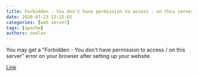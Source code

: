 ```yaml
---
title: Forbidden - You don't have permission to access - on this server Error
date: 2020-07-23 13:15:02
categories: [web server]
tags: [apache]
authors: sedlav
---
```


You may get a "Forbidden - You don't have permission to access / on this server" error on your browser after setting up your website.

[Link](https://www.tecmint.com/forbidden-you-dont-have-permission-to-access-on-this-server-error/)
